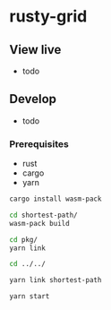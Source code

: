 # rusty-grid

## View live

- todo

## Develop

- todo

### Prerequisites

- rust
- cargo
- yarn

```sh
cargo install wasm-pack

cd shortest-path/
wasm-pack build

cd pkg/
yarn link

cd ../../

yarn link shortest-path

yarn start
```
